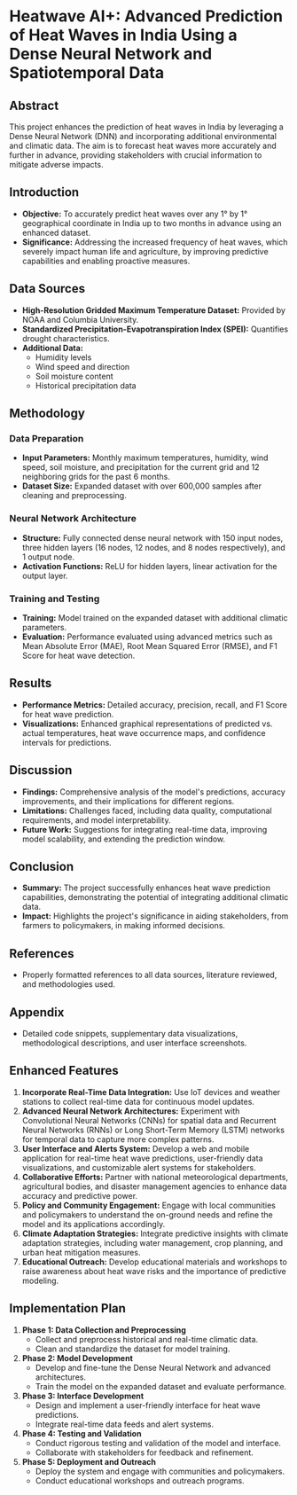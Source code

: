 # Heatwave AI+: Advanced Prediction of Heat Waves in India Using a Dense Neural Network and Spatiotemporal Data

## Abstract
This project enhances the prediction of heat waves in India by leveraging a Dense Neural Network (DNN) and incorporating additional environmental and climatic data. The aim is to forecast heat waves more accurately and further in advance, providing stakeholders with crucial information to mitigate adverse impacts.

## Introduction
- **Objective:** To accurately predict heat waves over any 1° by 1° geographical coordinate in India up to two months in advance using an enhanced dataset.
- **Significance:** Addressing the increased frequency of heat waves, which severely impact human life and agriculture, by improving predictive capabilities and enabling proactive measures.

## Data Sources
- **High-Resolution Gridded Maximum Temperature Dataset:** Provided by NOAA and Columbia University.
- **Standardized Precipitation-Evapotranspiration Index (SPEI):** Quantifies drought characteristics.
- **Additional Data:**
  - Humidity levels
  - Wind speed and direction
  - Soil moisture content
  - Historical precipitation data

## Methodology
### Data Preparation
- **Input Parameters:** Monthly maximum temperatures, humidity, wind speed, soil moisture, and precipitation for the current grid and 12 neighboring grids for the past 6 months.
- **Dataset Size:** Expanded dataset with over 600,000 samples after cleaning and preprocessing.

### Neural Network Architecture
- **Structure:** Fully connected dense neural network with 150 input nodes, three hidden layers (16 nodes, 12 nodes, and 8 nodes respectively), and 1 output node.
- **Activation Functions:** ReLU for hidden layers, linear activation for the output layer.

### Training and Testing
- **Training:** Model trained on the expanded dataset with additional climatic parameters.
- **Evaluation:** Performance evaluated using advanced metrics such as Mean Absolute Error (MAE), Root Mean Squared Error (RMSE), and F1 Score for heat wave detection.

## Results
- **Performance Metrics:** Detailed accuracy, precision, recall, and F1 Score for heat wave prediction.
- **Visualizations:** Enhanced graphical representations of predicted vs. actual temperatures, heat wave occurrence maps, and confidence intervals for predictions.

## Discussion
- **Findings:** Comprehensive analysis of the model's predictions, accuracy improvements, and their implications for different regions.
- **Limitations:** Challenges faced, including data quality, computational requirements, and model interpretability.
- **Future Work:** Suggestions for integrating real-time data, improving model scalability, and extending the prediction window.

## Conclusion
- **Summary:** The project successfully enhances heat wave prediction capabilities, demonstrating the potential of integrating additional climatic data.
- **Impact:** Highlights the project's significance in aiding stakeholders, from farmers to policymakers, in making informed decisions.

## References
- Properly formatted references to all data sources, literature reviewed, and methodologies used.

## Appendix
- Detailed code snippets, supplementary data visualizations, methodological descriptions, and user interface screenshots.

## Enhanced Features
1. **Incorporate Real-Time Data Integration:** Use IoT devices and weather stations to collect real-time data for continuous model updates.
2. **Advanced Neural Network Architectures:** Experiment with Convolutional Neural Networks (CNNs) for spatial data and Recurrent Neural Networks (RNNs) or Long Short-Term Memory (LSTM) networks for temporal data to capture more complex patterns.
3. **User Interface and Alerts System:** Develop a web and mobile application for real-time heat wave predictions, user-friendly data visualizations, and customizable alert systems for stakeholders.
4. **Collaborative Efforts:** Partner with national meteorological departments, agricultural bodies, and disaster management agencies to enhance data accuracy and predictive power.
5. **Policy and Community Engagement:** Engage with local communities and policymakers to understand the on-ground needs and refine the model and its applications accordingly.
6. **Climate Adaptation Strategies:** Integrate predictive insights with climate adaptation strategies, including water management, crop planning, and urban heat mitigation measures.
7. **Educational Outreach:** Develop educational materials and workshops to raise awareness about heat wave risks and the importance of predictive modeling.

## Implementation Plan
1. **Phase 1: Data Collection and Preprocessing**
   - Collect and preprocess historical and real-time climatic data.
   - Clean and standardize the dataset for model training.
2. **Phase 2: Model Development**
   - Develop and fine-tune the Dense Neural Network and advanced architectures.
   - Train the model on the expanded dataset and evaluate performance.
3. **Phase 3: Interface Development**
   - Design and implement a user-friendly interface for heat wave predictions.
   - Integrate real-time data feeds and alert systems.
4. **Phase 4: Testing and Validation**
   - Conduct rigorous testing and validation of the model and interface.
   - Collaborate with stakeholders for feedback and refinement.
5. **Phase 5: Deployment and Outreach**
   - Deploy the system and engage with communities and policymakers.
   - Conduct educational workshops and outreach programs.
